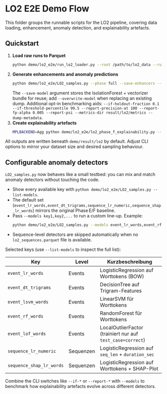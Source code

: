 # LO2 E2E Demo Flow

This folder groups the runnable scripts for the LO2 pipeline, covering data loading, enhancement, anomaly detection, and explainability artefacts.

## Quickstart

1. **Load raw runs to Parquet**
   ```bash
   python demo/lo2_e2e/run_lo2_loader.py --root /path/to/lo2_data --runs 5 --save-parquet --output-dir demo/result/lo2
   ```
2. **Generate enhancements and anomaly predictions**
   ```bash
   python demo/lo2_e2e/LO2_samples.py --phase full --save-enhancers --save-model models/lo2_if.joblib
   ```
   The `--save-model` argument stores the IsolationForest + vectorizer bundle for reuse; add `--overwrite-model` when replacing an existing dump.
   Additional opt-in benchmarking aids: `--if-holdout-fraction 0.1 --if-threshold-percentile 99.5 --report-precision-at 100 --report-fp-alpha 0.005 --report-psi --metrics-dir result/lo2/metrics --dump-metadata`.
3. **Create explainability artefacts**
   ```bash
   MPLBACKEND=Agg python demo/lo2_e2e/lo2_phase_f_explainability.py --root demo/result/lo2 --shap-sample 200
   ```

All outputs are written beneath `demo/result/lo2` by default. Adjust CLI options to mirror your dataset size and desired sampling behaviour.

## Configurable anomaly detectors

`LO2_samples.py` now behaves like a small testbed: you can mix and match anomaly detectors without touching the code.

- Show every available key with `python demo/lo2_e2e/LO2_samples.py --list-models`.
- The default set (`event_lr_words,event_dt_trigrams,sequence_lr_numeric,sequence_shap_lr_words`) mirrors the original Phase E/F baseline.
- Pass `--models key1,key2,...` to run a custom line-up. Example:
  ```bash
  python demo/lo2_e2e/LO2_samples.py --models event_lr_words,event_rf_words,event_lof_words,sequence_shap_lr_words
  ```
- Sequence-level detectors are skipped automatically when no `lo2_sequences.parquet` file is available.

Selected keys (use `--list-models` to inspect the full list):

| Key | Level | Kurzbeschreibung |
| --- | --- | --- |
| `event_lr_words` | Events | LogisticRegression auf Worttokens (BOW) |
| `event_dt_trigrams` | Events | DecisionTree auf Trigram-Features |
| `event_lsvm_words` | Events | LinearSVM für Worttokens |
| `event_rf_words` | Events | RandomForest für Worttokens |
| `event_lof_words` | Events | LocalOutlierFactor (trainiert nur auf `test_case=correct`) |
| `sequence_lr_numeric` | Sequenzen | LogisticRegression auf `seq_len` + `duration_sec` |
| `sequence_shap_lr_words` | Sequenzen | LogisticRegression auf Worttokens + SHAP-Plot |

Combine the CLI switches like `--if-*` or `--report-*` with `--models` to benchmark how explainability artefacts evolve across different detectors.
